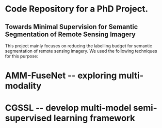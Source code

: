 # Code Repository for a PhD Project.
## Towards Minimal Supervision for Semantic Segmentation of Remote Sensing Imagery

This project mainly focuses on reducing the labelling budget for semantic segmentation of remote sensing imagery. We used the following techniques for this purpose:

# AMM-FuseNet -- exploring multi-modality 
# CGSSL -- develop multi-model semi-supervised learning framework
